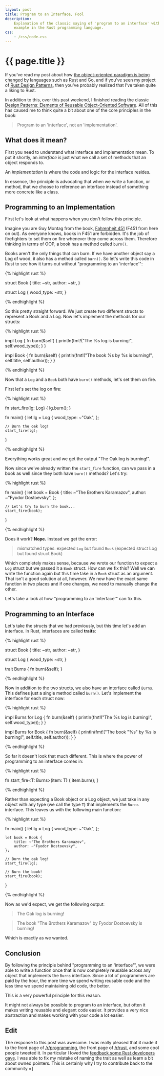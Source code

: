 ```yaml
---
layout: post
title: Program to an Interface, Fool
description:
    Explanation of the classic saying of 'program to an interface' with an
    example in the Rust programming language.
css:
    - /css/code.css
---
```


{{ page.title }}
================

If you've read my post about how [the object-oriented paradigm is being
changed][rise] by languages such as [Rust][rust] and [Go][go], and if you've
seen my project of [Rust Design Patterns][rdp], then you've probably realized
that I've taken quite a liking to Rust.

In addition to this, over this past weekend, I finished reading the classic
[Design Patterns: Elements of Reusable Object-Oriented Software][gof]. All of
this has caused me to think quite a bit about one of the core principles in the
book:

> Program to an 'interface', not an 'implementation'.

## What does it mean?

First you need to understand what interface and implementation mean. To put it
shortly, an *interface* is just what we call a set of methods that an object
responds to.

An *implementation* is where the code and logic for the interface resides.

In essence, the principle is advocating that when we write a function, or
method, that we choose to reference an interface instead of something more
concrete like a class.

## Programming to an Implementation

First let's look at what happens when you don't follow this principle.

Imagine you are Guy Montag from the book, [Fahrenheit 451][451] (F451 from here
on out). As everyone knows, books in F451 are forbidden. It's the job of
firefighters to set them on fire whenever they come across them. Therefore
thinking in terms of OOP, a book has a method called `burn()`.

Books aren't the only things that can burn. If we have another object say a Log
of wood, it also has a method called `burn()`. So let's write this code in Rust
to see how it turns out without "programming to an 'interface'":

{% highlight rust %}

struct Book {
    title: ~str,
    author: ~str,
}

struct Log {
    wood_type: ~str,
}

{% endhighlight %}

So this pretty straight forward. We just create two different structs to
represent a Book and a Log. Now let's implement the methods for our structs:

{% highlight rust %}

impl Log {
    fn burn(&self) {
        println(fmt!("The %s log is burning!", self.wood_type));
    }
}

impl Book {
    fn burn(&self) {
        println(fmt!("The book %s by %s is burning!", self.title, self.author));
    }
}

{% endhighlight %}

Now that a `Log` and a `Book` both have `burn()` methods, let's set them on
fire.

First let's set the log on fire:

{% highlight rust %}

fn start_fire(lg: Log) {
    lg.burn();
}

fn main() {
    let lg = Log {
        wood_type: ~"Oak",
    };

    // Burn the oak log!
    start_fire(lg);
}

{% endhighlight %}

Everything works great and we get the output "The Oak log is burning!".

Now since we've already written the `start_fire` function, can we pass in a book
as well since they both have `burn()` methods? Let's try:

{% highlight rust %}

fn main() {
    let book = Book {
        title: ~"The Brothers Karamazov",
        author: ~"Fyodor Dostoevsky",
    };

    // Let's try to burn the book...
    start_fire(book);
}

{% endhighlight %}

Does it work? **Nope.** Instead we get the error:

> mismatched types: expected `Log` but found `Book` (expected struct Log but
> found struct Book)

Which completely makes sense, because we wrote our function to expect a `Log`
struct but we passed it a `Book` struct. How can we fix this? Well we can write
the function again but this time take in a `Book` struct as an argument. That
isn't a good solution at all, however. We now have the exact same function in
two places and if one changes, we need to manually change the other.

Let's take a look at how "programming to an 'interface'" can fix this.

## Programming to an Interface

Let's take the structs that we had previously, but this time let's add an
interface. In Rust, interfaces are called **traits**:

{% highlight rust %}

struct Book {
    title: ~str,
    author: ~str,
}

struct Log {
    wood_type: ~str,
}

trait Burns {
    fn burn(&self);
}

{% endhighlight %}

Now in addition to the two structs, we also have an interface called `Burns`.
This defines just a single method called `burn()`. Let's implement the interface
for each struct now:

{% highlight rust %}

impl Burns for Log {
    fn burn(&self) {
        println(fmt!("The %s log is burning!", self.wood_type));
    }
}

impl Burns for Book {
    fn burn(&self) {
        println(fmt!("The book \"%s\" by %s is burning!", self.title, self.author));
    }
}

{% endhighlight %}

So far it doesn't look that much different. This is where the power of
programming to an interface comes in:

{% highlight rust %}

fn start_fire<T: Burns>(item: T) {
    item.burn();
}

{% endhighlight %}

Rather than expecting a Book object or a Log object, we just take in any object
with any type (we call the type `T`) that implements the `Burns` interface.
This leaves us with the following main function:

{% highlight rust %}

fn main() {
    let lg = Log {
        wood_type: ~"Oak",
    };

    let book = Book {
        title: ~"The Brothers Karamazov",
        author: ~"Fyodor Dostoevsky",
    };

    // Burn the oak log!
    start_fire(lg);

    // Burn the book!
    start_fire(book);
}

{% endhighlight %}

Now as we'd expect, we get the following output:

> The Oak log is burning!

> The book "The Brothers Karamazov" by Fyodor Dostoevsky is burning!

Which is exactly as we wanted.

## Conclusion

By following the principle behind "programming to an 'interface'", we were able
to write a function once that is now completely reusable across any object that
implements the `Burns` interface. Since a lot of programmers are paid by the
hour, the more time we spend writing reusable code and the less time we spend
maintaining old code, the better.

This is a very powerful principle for this reason.

It might not always be possible to program to an interface, but often it makes
writing reusable and elegant code easier. It provides a very nice abstraction
and makes working with your code a lot easier.

## Edit

The response to this post was awesome. I was really pleased that it made it to
the front page of [/r/programming][rprog], the
front page of [/r/rust][rrust], and some cool people
tweeted it. In particular I loved the [feedback some Rust developers
gave][feedback]. I was able to fix my mistake of naming the trait as well as
learn a bit about owned pointers. This is certainly why I try to contribute back
to the community =]

[rust]: http://www.rust-lang.org/
[go]: http://golang.org/
[rise]: http://joshldavis.com/2013/06/16/the-rise-of-the-gang-of-four-with-rust/
[rdp]: https://github.com/jdavis/rust-design-patterns
[gof]: http://amzn.to/28RLKFI
[451]: http://en.wikipedia.org/wiki/Fahrenheit_451
[rprog]: http://www.reddit.com/r/programming/
[rrust]: http://www.reddit.com/r/rust/
[feedback]: http://www.reddit.com/r/rust/comments/1hj03k/program_to_an_interface_fool/cauz6ff
